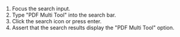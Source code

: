 1. Focus the search input.
2. Type "PDF Multi Tool" into the search bar.
3. Click the search icon or press enter.
4. Assert that the search results display the "PDF Multi Tool" option.